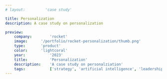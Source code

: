 ```yaml
---
# layout:         'case study'

title: Personalization
description: A case study on personalization

preview:
    company:        'rocket'
    image:      '/portfolio/rocket-personalization/thumb.png'
    type:       'product'
    color:      'lightcoral'
    year:           '2023'
    title:          'Personalization'
    description:    'A case study on personalziation'
    tags:           ['strategy', 'artificial intelligence', 'leadership']
---
```


<script setup>
    // import Page from './Rocket-Personalization.vue'
    import PortfolioPage from '@components/PortfolioPage';
</script>

<!-- <Page></Page> -->

<PortfolioPage pcolor="lightcoral">
    <template v-slot:title>Personalization</template>
    <template v-slot:year>2023</template>
    <template v-slot:company>Rocket Mortgage</template>
    <template v-slot:hero>
      <img src="/portfolio/rocket-ironbear/thumb.png">
    </template>
    <template v-slot:challenge>
        <p>There was no personalization
        Very little of the RKT experience was personalized.
        Clients expected it but Rocket didn’t provide it.
        Multiple industry reports and competitive analysis showed fintech clients expected a personalized experience which also contributes to higher revenues and increased trust specifically for fintech, a large body of client feedback corroborated that.</p>
    </template>
    <template v-slot:outcome>
      <p>We increased Rocket Mortgage's client experience scores and mortgage lead success KPIs by launching a new full-browser, generative AI & human-agent chat experience at the end of the primary digital lead form. This product also overhauled the conversational AI architectural foundation establishing a more robust and centralized conversational AI API.</p>
    </template>
    <template v-slot:process>
      <h4>Validate Assumptions</h4>
      <p>We assumed people clients didn't like the dead-end and the disjointed experience of receiving a phone call from a mortgage banker within seconds of filling out a form. We also assumed most clients would prefer a chat experience with a mortgage banker versus a phone call. So, we asked clients what they wanted to do at the end of the form, get a call or chat. We ran this "smoke test" for two weeks on a slice of traffic. The results strongly indicated <strong>clients at the end of the lead form preferred chatting versus getting a phone call.</strong></p>
      <h4>Design</h4>
      <p>We created a full-screen/full-browser conversational UI that enabled clients to chat with our conversational AI and mortgage bankers. The AI was powered by ChatGPT and integrated with Salesforce for mortgage banker chats. We also added light personalization by leveraging client info gathered from the lead form including their name, property type, and local time of day.</p>
      <h4>Derisking</h4>
      <p>Mortgage bankers aren't staffed 24/7 yet launching during core hours poses the highest business risk. We found that a large percentage of clients submit leads during after hours, aren't able to get immediate help, and have lower success rates. This presented us with the opportunity for lower risk and greater positive impact. Aligning with the banking business, we staffed mortgage chat bankers during after hours.</p>
    </template>
</PortfolioPage>


<!-- ## Challenge
Every Rocket Mortgage client starts in the same place, filling out one of two digital lead forms then talking with a mortgage banker. The primary lead form, however, ends at a frustrating dead end while the client unexpectedly receives a phone call. The hypothesis is this experience was the primary driver for low top-of-funnel success rates. The challenge was to **measurably improve the lead form experience without negatively impacting lead flow**.

## Process

### Validate Assumptions
We assumed people clients didn't like the dead-end and the disjointed experience of receiving a phone call from a mortgage banker within seconds of filling out a form. We also assumed most clients would prefer a chat experience with a mortgage banker versus a phone call. So, we asked clients what they wanted to do at the end of the form, get a call or chat. We ran this "smoke test" for two weeks on a slice of traffic. The results strongly indicated **clients at the end of the lead form preferred chatting versus getting a phone call**.

<Illustration>
    <template v-slot:image><img src="/portfolio/rocket-ironbear/dead-end.png"></template>
    <template v-slot:subtext>The original dead end of the lead form.</template>
</Illustration>

### Design
We created a full-screen/full-browser conversational UI that enabled clients to chat with our conversational AI and mortgage bankers. The AI was powered by ChatGPT and integrated with Salesforce for mortgage banker chats. We also added light personalization by leveraging client info gathered from the lead form including their name, property type, and local time of day.

<Illustration>
    <template v-slot:image><img src="/portfolio/rocket-ironbear/design.png"></template>
    <template v-slot:subtext>The new conversational UI.</template>
</Illustration>

<Illustration>
    <template v-slot:image><img src="/portfolio/rocket-ironbear/animation.gif"></template>
    <template v-slot:subtext>Transitioning from the lead form to the chat UI.</template>
</Illustration>

<Illustration>
    <template v-slot:image><img src="/portfolio/rocket-ironbear/chat.gif"></template>
    <template v-slot:subtext>Chatting with an AI and a mortgage banker in the new UI.</template>
</Illustration>

### Derisking
Mortgage bankers aren't staffed 24/7 yet launching during core hours poses the highest business risk. We found that a large percentage of clients submit leads during after hours, aren't able to get immediate help, and have lower success rates. This presented us with the opportunity for lower risk and greater positive impact. Aligning with the banking business, we staffed mortgage chat bankers during after hours.

<Illustration>
    <template v-slot:image><img src="/portfolio/rocket-ironbear/photo.jpg"></template>
    <template v-slot:subtext>Launch night – design, product, engineering, data, and business all in one room.</template>
</Illustration>

## Outcome
We increased Rocket Mortgage's client experience scores and mortgage lead success KPIs by launching a new full-browser, generative AI & human-agent chat experience at the end of the primary digital lead form. This product also overhauled the conversational AI architectural foundation establishing a more robust and centralized conversational AI API.

<YouTubeVideo src="https://www.youtube.com/embed/9BHhCdaoqZ8"></YouTubeVideo> -->